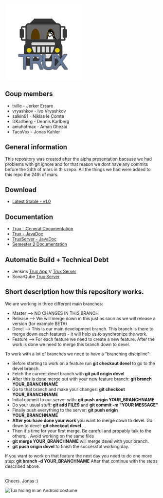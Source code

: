 ![Trux](https://github.com/TacoVox/Trux/blob/master/Docs/images/image00.png "Trux")<br>

## Goup members
* tville - Jerker Ersare
* vryashkov - Ivo Vryashkov
* salkin91 - Niklas le Comte
* DKarlberg - Dennis Karlberg
* amuhotmax - Aman Ghezai
* TacoVox - Jonas Kahler

## General information
This repository was created after the alpha presentation bacause we had problems with git ignore and for that reason we dont have any commits before the 24th of mars in this repo. All the things we had were added to this repo the 24th of mars.

## Download
* [Latest Stable - v1.0](https://github.com/TacoVox/Trux/blob/master/Trux/app/app-release.apk)

## Documentation
* [Trux - General Documentation](https://github.com/TacoVox/Trux/tree/master/Docs)
* [Trux - JavaDoc](http://derkahler.de/trux/appjdoc/)
* [TruxServer - JavaDoc](http://derkahler.de/trux/srvjdoc/)
* [Semester 2 Documentation](https://github.com/TacoVox/Tux)

## Automatic Build + Technical Debt
* Jenkins [Trux App](http://derkahler.de:8080/job/Trux/) // [Trux Server](http://derkahler.de:8080/job/TruxServer/)
* SonarQube [Trux Server](http://www.derkahler.de:9000/dashboard/index/1)

## Short description how this repository works.
We are working in three different main branches:
* Master --> NO CHANGES IN THIS BRANCH
* Release --> We will merge down in this just as soon as we will release a version (for example BETA)
* Devel --> This is our main development branch. This branch is there to merge down each features - it will help us to synchronize the work.
* Feature --> For each feature we need to create a new feature. After the work is done we need to merge this branch down to devel.

To work with a lot of branches we need to have a "branching discipline":
* Before starting to work on a feature run <b>git checkout devel</b> to go to the devel branch.
* Fetch the current devel branch with <b>git pull origin devel</b>
* After this is done merge out with your new feature branch: <b>git branch YOUR_BRANCHNAME</b>
* Go to that branch and make your changes: <b>git checkout YOUR_BRANCHNAME</b>
* Initial commit to our server with: <b>git push origin YOUR_BRANCHNAME</b>
* Do your usual stuff: <b>git add FILES</b> and <b>git commit -m "YOUR MESSAGE"</b>
* Finally push everything to the server: <b>git push origin YOUR_BRANCHNAME</b>
* <b>After you have done your work</b> you want to merge down to devel. Go down to devel: <b>git checkout devel</b>
* Then it's time for your first merge. Be careful and propably talk to the others... Avoid working on the same files
* <b>git merge YOUR_BRANCHNAME</b> will merge devel with your branch.
* <b>git push origin devel</b> to finish the successful working day.

If you want to work on that feature the next day you need to do one more step: <b>git branch -d YOUR_BRANCHNAME</b>
After that continue with the steps described above.

<br>Cheers. Jonas :)

<img src="http://fc01.deviantart.net/fs71/f/2011/060/3/a/tux_in_android_robot_costume_2_by_whidden-d3aq9k0.png" alt="Tux hiding in an Android costume"><br>
